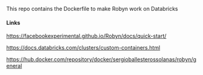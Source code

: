 This repo contains the Dockerfile to make Robyn work on Databricks

#### Links
https://facebookexperimental.github.io/Robyn/docs/quick-start/

https://docs.databricks.com/clusters/custom-containers.html

https://hub.docker.com/repository/docker/sergioballesterossolanas/robyn/general